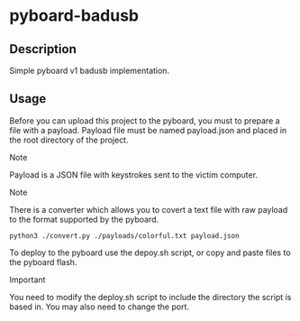 # pyboard-badusb

## Description
Simple pyboard v1 badusb implementation.


## Usage

Before you can upload this project to the pyboard, you must to prepare a file with a payload. Payload file must be named payload.json and placed in the root directory of the project.

> [!NOTE]
> Payload is a JSON file with keystrokes sent to the victim computer. 

> [!NOTE]
> There is a converter which allows you to covert a text file with raw payload to the format supported by the pyboard.

```
python3 ./convert.py ./payloads/colorful.txt payload.json
```

To deploy to the pyboard use the depoy.sh script, or copy and paste files to the pyboard flash.
> [!IMPORTANT]
> You need to modify the deploy.sh script to include the directory the script is based in. You may also need to change the port.
